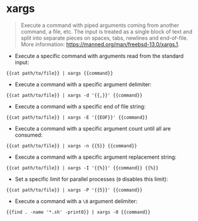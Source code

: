 # xargs

> Execute a command with piped arguments coming from another command, a file, etc.
> The input is treated as a single block of text and split into separate pieces on spaces, tabs, newlines and end-of-file.
> More information: <https://manned.org/man/freebsd-13.0/xargs.1>.

- Execute a specific command with arguments read from the standard input:

`{{cat path/to/file}} | xargs {{command}}`

- Execute a command with a specific argument delimiter:

`{{cat path/to/file}} | xargs -d '{{,}}' {{command}}`

- Execute a command with a specific end of file string:

`{{cat path/to/file}} | xargs -E '{{EOF}}' {{command}}`

- Execute a command with a specific argument count until all are consumed:

`{{cat path/to/file}} | xargs -n {{5}} {{command}}`

- Execute a command with a specific argument replacement string:

`{{cat path/to/file}} | xargs -I '{{%}}' {{command}} {{%}}`

- Set a specific limit for parallel processes (`0` disables this limit):

`{{cat path/to/file}} | xargs -P '{{5}}' {{command}}`

- Execute a command with a `\0` argument delimiter:

`{{find . -name '*.sh' -print0}} | xargs -0 {{command}}`
